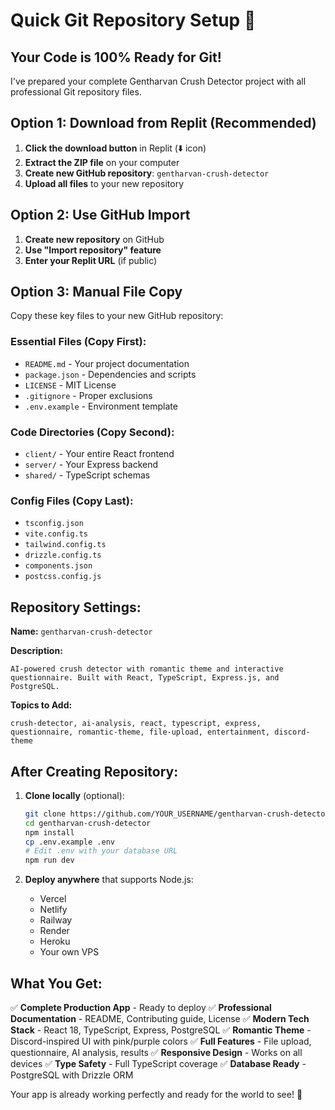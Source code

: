 # Quick Git Repository Setup 🚀

## Your Code is 100% Ready for Git!

I've prepared your complete Gentharvan Crush Detector project with all professional Git repository files.

## Option 1: Download from Replit (Recommended)
1. **Click the download button** in Replit (⬇️ icon)
2. **Extract the ZIP file** on your computer
3. **Create new GitHub repository**: `gentharvan-crush-detector`
4. **Upload all files** to your new repository

## Option 2: Use GitHub Import
1. **Create new repository** on GitHub
2. **Use "Import repository" feature**
3. **Enter your Replit URL** (if public)

## Option 3: Manual File Copy
Copy these key files to your new GitHub repository:

### Essential Files (Copy First):
- `README.md` - Your project documentation
- `package.json` - Dependencies and scripts
- `LICENSE` - MIT License
- `.gitignore` - Proper exclusions
- `.env.example` - Environment template

### Code Directories (Copy Second):
- `client/` - Your entire React frontend
- `server/` - Your Express backend  
- `shared/` - TypeScript schemas

### Config Files (Copy Last):
- `tsconfig.json`
- `vite.config.ts`
- `tailwind.config.ts`
- `drizzle.config.ts`
- `components.json`
- `postcss.config.js`

## Repository Settings:

**Name:** `gentharvan-crush-detector`

**Description:** 
```
AI-powered crush detector with romantic theme and interactive questionnaire. Built with React, TypeScript, Express.js, and PostgreSQL.
```

**Topics to Add:**
```
crush-detector, ai-analysis, react, typescript, express, questionnaire, romantic-theme, file-upload, entertainment, discord-theme
```

## After Creating Repository:

1. **Clone locally** (optional):
   ```bash
   git clone https://github.com/YOUR_USERNAME/gentharvan-crush-detector.git
   cd gentharvan-crush-detector
   npm install
   cp .env.example .env
   # Edit .env with your database URL
   npm run dev
   ```

2. **Deploy anywhere** that supports Node.js:
   - Vercel
   - Netlify  
   - Railway
   - Render
   - Heroku
   - Your own VPS

## What You Get:

✅ **Complete Production App** - Ready to deploy
✅ **Professional Documentation** - README, Contributing guide, License
✅ **Modern Tech Stack** - React 18, TypeScript, Express, PostgreSQL
✅ **Romantic Theme** - Discord-inspired UI with pink/purple colors
✅ **Full Features** - File upload, questionnaire, AI analysis, results
✅ **Responsive Design** - Works on all devices
✅ **Type Safety** - Full TypeScript coverage
✅ **Database Ready** - PostgreSQL with Drizzle ORM

Your app is already working perfectly and ready for the world to see! 🎉